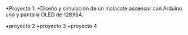 +Proyecto 1:
*Diseño y simulación de un malacate ascensor con Arduino uno y pantalla OLED de 128X64.

+proyecto 2
+proyecto 3
+proyecto 4
